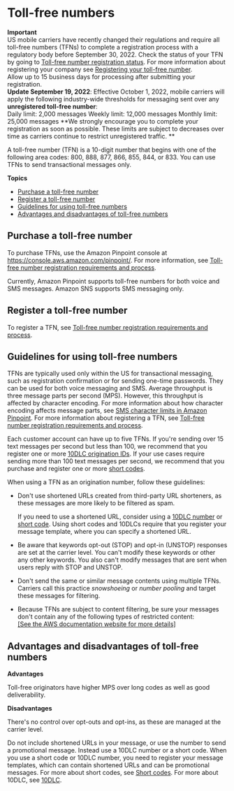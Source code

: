 # Toll\-free numbers<a name="channels-sms-originating-identities-tfn"></a>

**Important**  
US mobile carriers have recently changed their regulations and require all toll\-free numbers \(TFNs\) to complete a registration process with a regulatory body before September 30, 2022\. Check the status of your TFN by going to [Toll\-free number registration status](channels-sns-sms-tfn-register.md#tfn-registration-status)\. For more information about registering your company see [Registering your toll\-free number](channels-sns-sms-tfn-register.md#registering-tfn)\.  
Allow up to 15 business days for processing after submitting your registration\.  
**Update September 19, 2022**: Effective October 1, 2022, mobile carriers will apply the following industry\-wide thresholds for messaging sent over any **unregistered toll\-free number**:   
 Daily limit: 2,000 messages 
 Weekly limit: 12,000 messages 
 Monthly limit: 25,000 messages 
**We strongly encourage you to complete your registration as soon as possible\. These limits are subject to decreases over time as carriers continue to restrict unregistered traffic\. **

A toll\-free number \(TFN\) is a 10\-digit number that begins with one of the following area codes: 800, 888, 877, 866, 855, 844, or 833\. You can use TFNs to send transactional messages only\. 

**Topics**
+ [Purchase a toll\-free number](#purchase-tfn)
+ [Register a toll\-free number](#register-tfn)
+ [Guidelines for using toll\-free numbers](#tfn-guidelines)
+ [Advantages and disadvantages of toll\-free numbers](#advantages-disadvantages-tfn)

## Purchase a toll\-free number<a name="purchase-tfn"></a>

To purchase TFNs, use the Amazon Pinpoint console at [https://console\.aws\.amazon\.com/pinpoint/](https://console.aws.amazon.com/pinpoint/)\. For more information, see [Toll\-free number registration requirements and process](channels-sns-sms-tfn-register.md)\.

Currently, Amazon Pinpoint supports toll\-free numbers for both voice and SMS messages\. Amazon SNS supports SMS messaging only\. 

## Register a toll\-free number<a name="register-tfn"></a>

To register a TFN, see [Toll\-free number registration requirements and process](channels-sns-sms-tfn-register.md)\.

## Guidelines for using toll\-free numbers<a name="tfn-guidelines"></a>

TFNs are typically used only within the US for transactional messaging, such as registration confirmation or for sending one\-time passwords\. They can be used for both voice messaging and SMS\. Average throughput is three message parts per second \(MPS\)\. However, this throughput is affected by character encoding\. For more information about how character encoding affects message parts, see [SMS character limits in Amazon Pinpoint](https://docs.aws.amazon.com/pinpoint/latest/userguide/channels-sms-limitations-characters.html)\. For more information about registering a TFN, see [Toll\-free number registration requirements and process](channels-sns-sms-tfn-register.md)\.

Each customer account can have up to five TFNs\. If you're sending over 15 text messages per second but less than 100, we recommend that you register one or more [10DLC origination IDs](sns-settings-register-company.md#sns-register-company-steps-10dlc)\. If your use cases require sending more than 100 text messages per second, we recommend that you purchase and register one or more [short codes](channels-sms-originating-identities-short-codes.md)\.

When using a TFN as an origination number, follow these guidelines:
+ Don't use shortened URLs created from third\-party URL shorteners, as these messages are more likely to be filtered as spam\.

  If you need to use a shortened URL, consider using a [10DLC number](channels-sms-originating-identities-10dlc.md) or [short code](channels-sms-originating-identities-short-codes.md)\. Using short codes and 10DLCs require that you register your message template, where you can specify a shortened URL\.
+ Be aware that keywords opt\-out \(STOP\) and opt\-in \(UNSTOP\) responses are set at the carrier level\. You can't modify these keywords or other any other keywords\. You also can't modify messages that are sent when users reply with STOP and UNSTOP\.
+ Don't send the same or similar message contents using multiple TFNs\. Carriers call this practice *snowshoeing* or *number pooling* and target these messages for filtering\.
+ Because TFNs are subject to content filtering, be sure your messages don't contain any of the following types of restricted content:    
[\[See the AWS documentation website for more details\]](http://docs.aws.amazon.com/sns/latest/dg/channels-sms-originating-identities-tfn.html)

## Advantages and disadvantages of toll\-free numbers<a name="advantages-disadvantages-tfn"></a>

**Advantages**

Toll\-free originators have higher MPS over long codes as well as good deliverability\.

**Disadvantages**

There's no control over opt\-outs and opt\-ins, as these are managed at the carrier level\. 

Do not include shortened URLs in your message, or use the number to send a promotional message\. Instead use a 10DLC number or a short code\. When you use a short code or 10DLC number, you need to register your message templates, which can contain shortened URLs and can be promotional messages\. For more about short codes, see [Short codes](channels-sms-originating-identities-short-codes.md)\. For more about 10DLC, see [10DLC](channels-sms-originating-identities-10dlc.md)\.